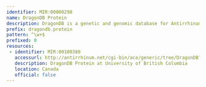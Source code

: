 ```yaml
---
identifier: MIR:00000298
name: DragonDB Protein
description: DragonDB is a genetic and genomic database for Antirrhinum majus (Snapdragon). This collection refers to protein sequence information.
prefix: dragondb.protein
pattern: ^\w+$
prefixed: 0
resources:
 - identifier: MIR:00100380
   accessurl: http://antirrhinum.net/cgi-bin/ace/generic/tree/DragonDB?name=
   description: DragonDB Protein at University of British Columbia
   location: Canada
   official: false
---
```

